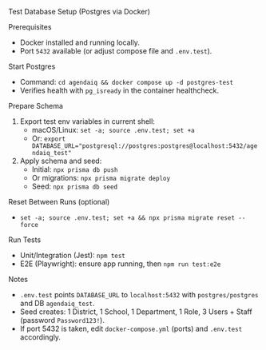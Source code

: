 Test Database Setup (Postgres via Docker)

Prerequisites
- Docker installed and running locally.
- Port `5432` available (or adjust compose file and `.env.test`).

Start Postgres
- Command: `cd agendaiq && docker compose up -d postgres-test`
- Verifies health with `pg_isready` in the container healthcheck.

Prepare Schema
1) Export test env variables in current shell:
   - macOS/Linux: `set -a; source .env.test; set +a`
   - Or: `export DATABASE_URL="postgresql://postgres:postgres@localhost:5432/agendaiq_test"`
2) Apply schema and seed:
   - Initial: `npx prisma db push`
   - Or migrations: `npx prisma migrate deploy`
   - Seed: `npx prisma db seed`

Reset Between Runs (optional)
- `set -a; source .env.test; set +a && npx prisma migrate reset --force`

Run Tests
- Unit/Integration (Jest): `npm test`
- E2E (Playwright): ensure app running, then `npm run test:e2e`

Notes
- `.env.test` points `DATABASE_URL` to `localhost:5432` with `postgres/postgres` and DB `agendaiq_test`.
- Seed creates: 1 District, 1 School, 1 Department, 1 Role, 3 Users + Staff (password `Password123!`).
- If port 5432 is taken, edit `docker-compose.yml` (ports) and `.env.test` accordingly.

